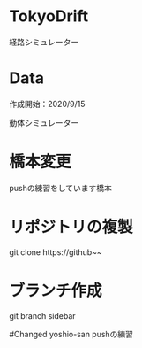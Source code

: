 # TokyoDrift
経路シミュレーター

# Data
作成開始：2020/9/15

動体シミュレーター
# 橋本変更
pushの練習をしています橋本

# リポジトリの複製
git clone https://github~~

# ブランチ作成
git branch sidebar

#Changed yoshio-san
pushの練習

